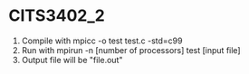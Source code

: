 # CITS3402_2
1) Compile with mpicc -o test test.c -std=c99
2) Run with mpirun -n [number of processors] test [input file]
3) Output file will be "file.out"
